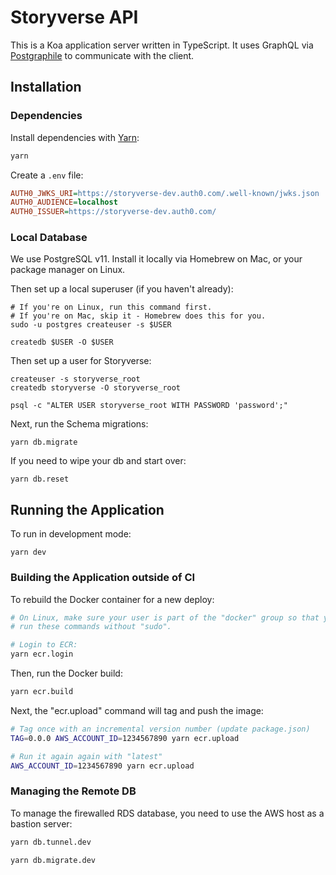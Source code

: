 # Storyverse API

This is a Koa application server written in TypeScript. It uses GraphQL via [Postgraphile](https://www.graphile.org/postgraphile/) to communicate with the client.

## Installation

### Dependencies

Install dependencies with [Yarn](http://yarnpkg.com):

```sh
yarn
```

Create a `.env` file:

```ini
AUTH0_JWKS_URI=https://storyverse-dev.auth0.com/.well-known/jwks.json
AUTH0_AUDIENCE=localhost
AUTH0_ISSUER=https://storyverse-dev.auth0.com/
```

### Local Database

We use PostgreSQL v11. Install it locally via Homebrew on Mac, or your package manager on Linux.

Then set up a local superuser (if you haven't already):

    # If you're on Linux, run this command first.
    # If you're on Mac, skip it - Homebrew does this for you.
    sudo -u postgres createuser -s $USER

    createdb $USER -O $USER

Then set up a user for Storyverse:

    createuser -s storyverse_root
    createdb storyverse -O storyverse_root

    psql -c "ALTER USER storyverse_root WITH PASSWORD 'password';"

Next, run the Schema migrations:

    yarn db.migrate

If you need to wipe your db and start over:

    yarn db.reset

## Running the Application

To run in development mode:

    yarn dev

### Building the Application outside of CI

To rebuild the Docker container for a new deploy:

```sh
# On Linux, make sure your user is part of the "docker" group so that you can
# run these commands without "sudo".

# Login to ECR:
yarn ecr.login
```

Then, run the Docker build:

```sh
yarn ecr.build
```

Next, the "ecr.upload" command will tag and push the image:

```sh
# Tag once with an incremental version number (update package.json)
TAG=0.0.0 AWS_ACCOUNT_ID=1234567890 yarn ecr.upload

# Run it again again with "latest"
AWS_ACCOUNT_ID=1234567890 yarn ecr.upload
```

### Managing the Remote DB

To manage the firewalled RDS database, you need to use the AWS host as a bastion server:

```sh
yarn db.tunnel.dev
```

```sh
yarn db.migrate.dev
```
